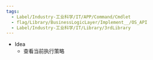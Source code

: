 ```yaml
---
tags:
  - Label/Industry-工业科学/IT/APP/Command/Cmdlet
  - flag/Library/BusinessLogicLayer/Implement__/OS_API
  - Label/Industry-工业科学/IT/Library/3rdLibrary
---
```


- Idea
    - 查看当前执行策略

